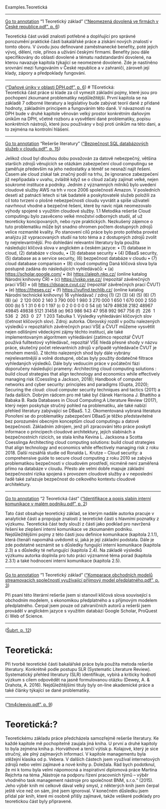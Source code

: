 Examples.Teoretická

---

[Go to annotation](zotero://open-pdf/library/items/2A427FY7?page=6&annotation=QMAC4JTX) “1 Teoretický základ” ([“Neomezená dovolená ve firmách v České republice.pdf”, p. 6](zotero://select/library/items/BEE4PRSK))

Teoretická část uvádí znalosti potřebné a doplňující pro správné porozumění praktické části bakalářské práce a získání nových znalostí v tomto oboru. V úvodu jsou definované zaměstnanecké benefity, poté jejich vývoj, dělení, role, přínos a užívání českými firmami. Benefity jsou dále specifikovány do oblasti dovolené a tématu nadstandardní dovolené, na kterou navazuje kapitola týkající se neomezené dovolené. Zde je nastíněno srovnání mezi fungováním v České republice a v zahraničí, zároveň její klady, zápory a předpoklady fungování.

---

([“Daňové úniky v oblasti DPH.pdf”, p. 6](zotero://select/library/items/9LCM3WJW)) # TEoretická:  
Teoretická část práce si klade za cíl vymezit základní pojmy, které jsou pro pochopení zkoumané problematiky nejdůležitější. První kapitola se na základě 7 odborné literatury a legislativy bude zabývat teorií daně z přidané hodnoty, základním principem a fungováním této daně. V návaznosti na DPH bude v druhé kapitole věnován velký prostor konkrétním daňovým únikům na DPH, včetně rozboru a vysvětlení dané problematiky, popisu konkrétních nástrojů, které jsou používány v boji proti únikům na této dani, a to zejména na kontrolní hlášení.

---

[Go to annotation](zotero://open-pdf/library/items/D42BJKK2?page=15&annotation=DZYYLM8A) “Rešerše literatury” ([“Bezpečnost SQL databázových služeb v cloudu.pdf”, p. 15](zotero://select/library/items/P6R5U2SM))

Jelikož cloud byl dlouhou dobu považován za datově nebezpečný, většina starších zdrojů věnujících se otázkám zabezpečení cloud computingu se zaměřuje především na jeho nedostatky a téměř se nesnaží najít řešení. Časem ale cloud získal tak značný podíl na trhu, že ignorance zabezpečení již nepřipadala v uvahu, zvláště když se o cloud začaly zajímat velké, nejen soukromé instituce a podniky. Jedním z významných milníků bylo uvedení cloudové služby AWS na trh v roce 2006 společností Amazon. V posledních deseti až patnácti letech si tak badatelé a poskytovatelé služeb položili za cíl toto tvrzení o plošné nebezpečnosti cloudu vyvrátit a spíše uživateli navrhnout vhodné a bezpečné řešení, které by navíc nijak neomezovalo výhody spojené s využitím cloudové služby. 1.1 Metodika rešerše Cloud computingu bylo zasvěceno velké množství odborných studií, ať už teoreticky koncipovaných, nebo ryze praktických. Nezkušený zájemce o tuto problematiku může být snadno ohromen počtem dostupných zdrojů velice rozmanité kvality. Po stanovení cílů práce bylo proto potřeba provést analýzu již vypracovaných studií na toto téma a z dostupných zdrojů zvolit ty nejrelevantnější. Pro dohledání relevantní literatury byla použita následující klíčová slova v anglickém a českém jazyce: • (1) database in cloud, (2) databáze v cloudu, • (3) database security • (4) DBaaS security, (5) database as a service security, (6) bezpečnost databáze v cloudu • (7) cloud database comparison • (8) cloud computing Daná klíčová slova byla postupně zadána do následujících vyhledávačů: • (a) https://scholar.google.com/ • (b) https://aleph.nkp.cz/ (online katalog Národní knihovny ČR) • (c) https://vskp.vse.cz/ (repozitář závěrečných prací VŠE) • (d) https://dspace.cvut.cz/ (repozitář závěrečných prací ČVUT) • (e) https://theses.cz/ • (f) https://vufind.techlib.cz/ (online katalog Národní technické knihovny) 16 vyhledávač / zdroj (1) (2) (3) (4) (5) (6) (7) (8) (a)  2 120 000 2 140 3 790 000 1 980 3 270 000 1 650 1 670 000 2 550 000 (b) 5 1 31 0 6 0 1 197 (c 0 2 0 0 0 0 0 54 (d) 1479 49838 2182 48967 49845 49838 5121 31458 (e) 963 986 943 47 958 992 967 756 (f)  226  1  536  2  263  0  27  1 203 Tabulka 1. Výsledky vyhledávání klíčových slov (četnost klíčových slov). Zdroj: autorka. Obrovský rozdíl v počtu nalezených výsledků v repozitářích závěrečných prací VŠE a ČVUT můžeme vysvětlit nejen odlišnými vědeckými zájmy těchto institucí, ale také implementovaným algoritmem vyhledávání (zatímco repozitář ČVUT používá fulltextový vyhledávač, repozitář VŠE hledá přesné shody v názvu práce, skutečný počet relevantních zdrojů v případě vyhledávače ČVUT je mnohem menší). Z těchto nalezených shod byly dále vybrány nejrelevantnější a volně dostupné, občas byly použity dodatečné filtrace vyhledaných výsledků. Dále byly vedoucím práce v počáteční fázi doporučeny následující prameny: Architecting cloud computing solutions : build cloud strategies that align technology and economics while effectively managing risk (Coessling a Jackson, 2018); Handbook of computer networks and cyber security: principles and paradigms (Gupta, 2020); Securing the cloud: cloud computer security techniques and tactics (2011) a řada dalších. Dobrým rádcem pro mě také byl článek Harrisona J. Bhattiho a Babaka B. Rada Databases in Cloud Computing:A Literature Review (2017), který nejen poskytuje stručný pohled na problematiku, ale také nabízí přehled literatury zabývající se DBaaS. 1.2. Okomentovaná vybraná literatura Ponoření se do problematiky zabezpečení DBaaS je těžko představitelné bez porozumění obecným konceptům cloud computingu a datové bezpečnosti. Základním zdrojem, jenž při zpracování této práce poskytl informace o principech cloudové architektury, jejích slabinách a bezpečnostních rizicích, se stala kniha Kevina L. Jacksona a Scotta Coesslinga Architecting cloud computing solutions: build cloud strategies that align technology and economics while effectively managing risk z roku 2018. Další rozsáhlá studie od Ronalda L. Krutze – Cloud security: a comprehensive guide to secure cloud computing z roku 2010 se zabývá problematikou bezpečnosti v cloudovém prostředí, nicméně není zaměřená přímo na databáze v cloudu. Přesto ale velmi dobře mapuje základní bezpečnostní rizika spojená s provozem cloudové služby a v neposlední řadě také zařazuje bezpečnost do celkového kontextu cloudové architektury.

---

[Go to annotation](zotero://open-pdf/library/items/4EDC9SU2?page=2&annotation=L254L4V3) “2 Teoretická část” ([“Identifikace a popis slabin interní komunikace v malém podniku.pdf”, p. 2](zotero://select/library/items/94IQMYW6))

Tato část obsahuje teoretický základ, se kterým nadále autorka pracuje v analytické části a propojuje znalosti z teoretické části s hlavními poznatky z výzkumu. Teoretická část tedy slouží z části jako podklad pro navržená řešení ke zlepšení interní komunikace ve zkoumaném podniku. Nejdůležitějšími pojmy z této části jsou definice komunikace (kapitola 2.1.1), která čtenáři napomáhá uvědomit si, jaká je její základní podstata. Dále je zde podstatné seznámit se s důsledky fungující interní komunikace (kapitola 2.3) a s důsledky té nefungující (kapitola 2.4). Na základě výsledků výzkumu autorka doplnila pro tuto práci významné téma porad (kapitola 2.3.1) a také hodnocení interní komunikace (kapitola 2.5).

---

[Go to annotation](zotero://open-pdf/library/items/232EWF2F?page=3&annotation=6GVPDQ3S) “1 Teoretický základ” ([“Komparace obchodních modelů streamovacích společností využívající příjmový model předplatného.pdf”, p. 3](zotero://select/library/items/X8VPBM6L))

Při psaní této literární rešerše jsem si stanovil klíčová slova související s obchodním modelem, s ekonomikou předplatného a s příjmovým modelem předplatného. Čerpal jsem pouze od zahraničních autorů a rešerši jsem prováděl v anglickém jazyce s využitím databází Google Scholar, ProQuest či Web of Science.

---

([Šubrt, p. 12](zotero://select/library/items/U4V9H8RW))

# Teoretická:  
Při tvorbě teoretické části bakalářské práce byla použita metoda rešerše literatury. Konkrétně podle postupu SLR (Systematic Literature Review). Systematický přehled literatury (SLR) identifikuje, vybírá a kriticky hodnotí výzkum s cílem odpovědět na jasně formulovanou otázku (Dewey, A. & Drahota, A. 2016). Nejdůležitějšími tituly byly on-line akademické práce a také články týkající se dané problematiky.

---

([“tm4cleevio.pdf”, p. 9](zotero://select/library/items/SZ6BUKFB))

# Teoretická:?  
Teoretickému základu práce předcházela samozřejmě rešerše literatury. Ke každé kapitole mě pochopitelně zaujala jiná kniha. U první a druhé kapitoly to byla zejména kniha p. Horváthové a tenčí výtisk p. Kolajové, který je sice stručný, ale plný zajímavých informací. V kapitole managementu byla stěžejní klasika od p. Vebera. V dalších částech jsem využíval internetových zdrojů nebo velmi zajímavé a nové knihy p. Doležala. Rád bych podotknul, že mi k tomu byla velmi nápomocná a inspirativní diplomová práce Martina Rejchrta na téma „Nástroje na podporu řízení pracovních týmů – výběr vhodného task management nástroje pro společnost BNM, s.r.o.“ (2015). Jeho výběr knih mi celkově dával velký smysl, z některých knih jsem čerpal ještě více než on sám, jiné jsem ignoroval. V konečném důsledku jsem přidal pár knih, které mi osobně přišly zajímavé, takže veškeré podklady pro teoretickou část byly připravené.